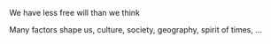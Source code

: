 ---
---

We have less free will than we think

Many factors shape us, culture, society, geography, spirit of times, ...  

